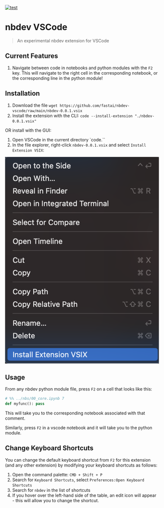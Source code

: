[![test](https://github.com/fastai/nbdev-vscode/actions/workflows/test.yaml/badge.svg)](https://github.com/fastai/nbdev-vscode/actions/workflows/test.yaml)

# nbdev VSCode

> An experimental nbdev extension for VSCode

## Current Features

1. Navigate between code in notebooks and python modules with the `F2` key.  This will navigate to the right cell in the corresponding notebook, or the corresponding line in the python module!

## Installation

1. Download the file `wget https://github.com/fastai/nbdev-vscode/raw/main/nbdev-0.0.1.vsix`
2. Install the extension with the CLI: 
   `code --install-extension "./nbdev-0.0.1.vsix"`

OR install with the GUI:
1. Open VSCode in the current directory `code.``
2. In the file explorer, right-click `nbdev-0.0.1.vsix` and select `Install Extension VSIX`:

![](2023-03-20-21-18-26.png)

## Usage

From any nbdev python module file, press `F2` on a cell that looks like this:

```python
# %% ../nbs/00_core.ipynb 7
def myfunc(): pass
```

This will take you to the corresponding notebook associated with that comment.  

Similarly, press `F2` in a vscode notebook and it will take you to the python module.

## Change Keyboard Shortcuts

You can change the default keyboard shortcut from `F2` for this extension (and any other extension) by modifying your keyboard shortcuts as follows:

1. Open the command palette: `CMD + Shift + P`
2. Search for `Keyboard Shortcuts`, select `Preferences:Open Keyboard Shortcuts`
3. Search for `nbdev` in the list of shortcuts
4. If you hover over the left-hand side of the table, an edit icon will appear - this will allow you to change the shortcut.

